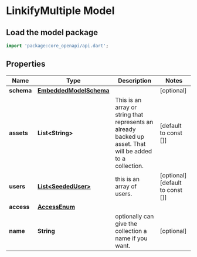 # LinkifyMultiple Model

## Load the model package
```dart
import 'package:core_openapi/api.dart';
```

## Properties
Name | Type | Description | Notes
------------ | ------------- | ------------- | -------------
**schema** | [**EmbeddedModelSchema**](EmbeddedModelSchema) |  | [optional] 
**assets** | **List\<String\>** | This is an array or string that represents an already backed up asset. That will be added to a collection. | [default to const []]
**users** | [**List\<SeededUser\>**](SeededUser) | this is an array of users. | [optional] [default to const []]
**access** | [**AccessEnum**](AccessEnum) |  | 
**name** | **String** | optionally can give the collection a name if you want. | [optional] 




